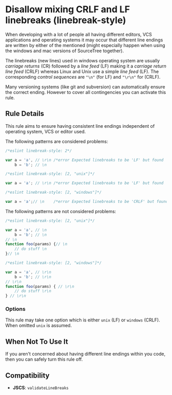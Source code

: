 # Disallow mixing CRLF and LF linebreaks (linebreak-style)

When developing with a lot of people all having different editors, VCS applications and operating systems it may occur that
different line endings are written by either of the mentioned (might especially happen when using the windows and mac versions of SourceTree together).

The linebreaks (new lines) used in windows operating system are usually _carriage returns_ (CR) followed by a _line feed_ (LF) making it a _carriage return line feed_ (CRLF)
whereas Linux and Unix use a simple _line feed_ (LF). The corresponding _control sequences_ are `"\n"` (for LF) and `"\r\n"` for (CRLF).

Many versioning systems (like git and subversion) can automatically ensure the correct ending. However to cover all contingencies you can activate this rule.

## Rule Details

This rule aims to ensure having consistent line endings independent of operating system, VCS or editor used.

The following patterns are considered problems:

```js
/*eslint linebreak-style: 2*/

var a = 'a', // \r\n /*error Expected linebreaks to be 'LF' but found 'CRLF'.*/
    b = 'b'; // \n
```

```js
/*eslint linebreak-style: [2, "unix"]*/

var a = 'a'; // \r\n /*error Expected linebreaks to be 'LF' but found 'CRLF'.*/

```

```js
/*eslint linebreak-style: [2, "windows"]*/

var a = 'a';// \n    /*error Expected linebreaks to be 'CRLF' but found 'LF'.*/
```

The following patterns are not considered problems:

```js
/*eslint linebreak-style: [2, "unix"]*/

var a = 'a', // \n
    b = 'b'; // \n
// \n
function foo(params) {// \n
    // do stuff \n
}// \n
```

```js
/*eslint linebreak-style: [2, "windows"]*/

var a = 'a', // \r\n
    b = 'b'; // \r\n
// \r\n
function foo(params) { // \r\n
    // do stuff \r\n
} // \r\n
```

### Options

This rule may take one option which is either `unix` (LF) or `windows` (CRLF). When omitted `unix` is assumed.

## When Not To Use It

If you aren't concerned about having different line endings within you code, then you can safely turn this rule off.

## Compatibility

* **JSCS**: `validateLineBreaks`
